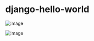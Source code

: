 # django-hello-world

![image](https://github.com/user-attachments/assets/a3c5311c-b5a6-4fbf-86ca-4ef165171fb1)


![image](https://github.com/user-attachments/assets/2ee2864d-bb2d-403e-a8e6-a2afa0f57c31)

